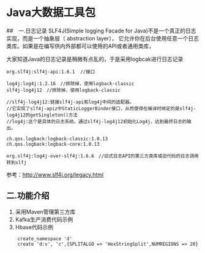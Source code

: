 # Java大数据工具包

##　一.日志记录
SLF4J(Simple logging Facade for Java)不是一个真正的日志实现，而是一个抽象层（ abstraction layer），
它允许你在后台使用任意一个日志类库。如果是在编写供内外部都可以使用的API或者通用类库，

大家知道Java的日志记录是稍微有点乱的，于是采用logbcak进行日志记录

    org.slf4j:slf4j-api:1.6.1  //接口
    
    log4j:log4j:1.2.16　//排除掉，使用logback-classic
    slf4j-log4j12　//排除掉，使用logback-classic
    
    //slf4j-log4j12:链接slf4j-api和log4j中间的适配器。
    //它实现了slf4j-apiz中StaticLoggerBinder接口，从而使得在编译时绑定的是slf4j-log4j12的getSingleton()方法
    //log4j:这个是具体的日志系统。通过slf4j-log4j12初始化Log4j，达到最终日志的输出。
    
    ch.qos.logback:logback-classic:1.0.13
    ch.qos.logback:logback-core:1.0.13
    
    org.slf4j:log4j-over-slf4j:1.6.6　//旧式日志API的第三方类库或旧代码的日志调用转到slfj
    
参考：http://www.slf4j.org/legacy.html

## 二.功能介绍
1. 采用Maven管理第三方库 
2. Kafka生产消费代码示例
3. Hbase代码示例

```
    create_namespace 'd'
    create 'd:v', 'c',{SPLITALGO => 'HexStringSplit',NUMREGIONS => 20}
```
